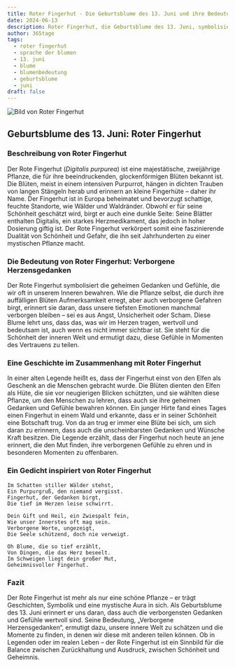 ```yaml
---
title: Roter Fingerhut - Die Geburtsblume des 13. Juni und ihre Bedeutung
date: 2024-06-13
description: Roter Fingerhut, die Geburtsblume des 13. Juni, symbolisiert Verborgene Herzensgedanken. Erfahre mehr über ihre Geschichte, Bedeutung und Symbolik in der Sprache der Blumen.
author: 365tage
tags:
  - roter fingerhut
  - sprache der blumen
  - 13. juni
  - blume
  - blumenbedeutung
  - geburtsblume
  - juni
draft: false
---
```


![Bild von Roter Fingerhut](https://cdn.pixabay.com/photo/2022/07/29/02/38/flowers-7350909_960_720.jpg#center)


## Geburtsblume des 13. Juni: Roter Fingerhut

### Beschreibung von Roter Fingerhut

Der Rote Fingerhut (_Digitalis purpurea_) ist eine majestätische, zweijährige Pflanze, die für ihre beeindruckenden, glockenförmigen Blüten bekannt ist. Die Blüten, meist in einem intensiven Purpurrot, hängen in dichten Trauben von langen Stängeln herab und erinnern an kleine Fingerhüte – daher ihr Name. Der Fingerhut ist in Europa beheimatet und bevorzugt schattige, feuchte Standorte, wie Wälder und Waldränder. Obwohl er für seine Schönheit geschätzt wird, birgt er auch eine dunkle Seite: Seine Blätter enthalten Digitalis, ein starkes Herzmedikament, das jedoch in hoher Dosierung giftig ist. Der Rote Fingerhut verkörpert somit eine faszinierende Dualität von Schönheit und Gefahr, die ihn seit Jahrhunderten zu einer mystischen Pflanze macht.

### Die Bedeutung von Roter Fingerhut: Verborgene Herzensgedanken

Der Rote Fingerhut symbolisiert die geheimen Gedanken und Gefühle, die wir oft in unserem Inneren bewahren. Wie die Pflanze selbst, die durch ihre auffälligen Blüten Aufmerksamkeit erregt, aber auch verborgene Gefahren birgt, erinnert sie daran, dass unsere tiefsten Emotionen manchmal verborgen bleiben – sei es aus Angst, Unsicherheit oder Scham. Diese Blume lehrt uns, dass das, was wir im Herzen tragen, wertvoll und bedeutsam ist, auch wenn es nicht immer sichtbar ist. Sie steht für die Schönheit der inneren Welt und ermutigt dazu, diese Gefühle in Momenten des Vertrauens zu teilen.

### Eine Geschichte im Zusammenhang mit Roter Fingerhut

In einer alten Legende heißt es, dass der Fingerhut einst von den Elfen als Geschenk an die Menschen gebracht wurde. Die Blüten dienten den Elfen als Hüte, die sie vor neugierigen Blicken schützten, und sie wählten diese Pflanze, um den Menschen zu lehren, dass auch sie ihre geheimen Gedanken und Gefühle bewahren können. Ein junger Hirte fand eines Tages einen Fingerhut in einem Wald und erkannte, dass er in seiner Schönheit eine Botschaft trug. Von da an trug er immer eine Blüte bei sich, um sich daran zu erinnern, dass auch die unscheinbarsten Gedanken und Wünsche Kraft besitzen. Die Legende erzählt, dass der Fingerhut noch heute an jene erinnert, die den Mut finden, ihre verborgenen Gefühle zu ehren und in besonderen Momenten zu offenbaren.

### Ein Gedicht inspiriert von Roter Fingerhut

```
Im Schatten stiller Wälder stehst,  
Ein Purpurgruß, den niemand vergisst.  
Fingerhut, der Gedanken birgt,  
Die tief im Herzen leise schwirrt.  

Dein Gift und Heil, ein Zwiespalt fein,  
Wie unser Innerstes oft mag sein.  
Verborgene Worte, ungezeigt,  
Die Seele schützend, doch nie verweigt.  

Oh Blume, die so tief erzählt,  
Von Dingen, die das Herz beseelt.  
Im Schweigen liegt dein großer Mut,  
Geheimnisvoller Fingerhut.  
```

### Fazit

Der Rote Fingerhut ist mehr als nur eine schöne Pflanze – er trägt Geschichten, Symbolik und eine mystische Aura in sich. Als Geburtsblume des 13. Juni erinnert er uns daran, dass auch die verborgensten Gedanken und Gefühle wertvoll sind. Seine Bedeutung, „Verborgene Herzensgedanken“, ermutigt dazu, unsere innere Welt zu schätzen und die Momente zu finden, in denen wir diese mit anderen teilen können. Ob in Legenden oder im realen Leben – der Rote Fingerhut ist ein Sinnbild für die Balance zwischen Zurückhaltung und Ausdruck, zwischen Schönheit und Geheimnis.